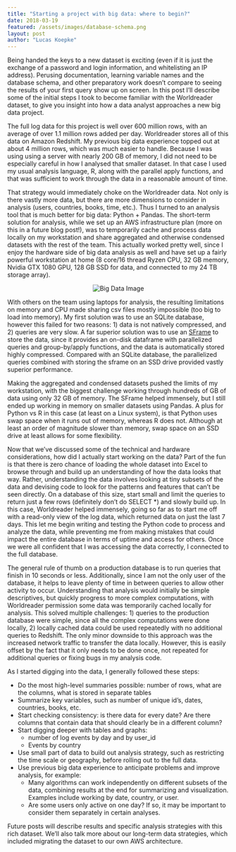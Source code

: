 ```yaml
---
title: "Starting a project with big data: where to begin?"
date: 2018-03-19 
featured: /assets/images/database-schema.png
layout: post
author: "Lucas Koepke"
---
```

Being handed the keys to a new dataset is exciting (even if it is just the exchange of a password and login information, and whitelisting an IP address). Perusing documentation, learning variable names and the database schema, and other preparatory work doesn’t compare to seeing the results of your first query show up on screen. In this post I’ll describe some of the initial steps I took to become familiar with the Worldreader dataset, to give you insight into how a data analyst approaches a new big data project.

The full log data for this project is well over 600 million rows, with an average of over 1.1 million rows added per day. Worldreader stores all of this data on Amazon Redshift. My previous big data experience topped out at about 4 million rows, which was much easier to handle. Because I was using using a server with nearly 200 GB of memory, I did not need to be especially careful in how I analysed that smaller dataset. In that case I used my usual analysis language, R, along with the parallel apply functions, and that was sufficient to work through the data in a reasonable amount of time.

That strategy would immediately choke on the Worldreader data. Not only is there vastly more data, but there are more dimensions to consider in analysis (users, countries, books, time, etc.). Thus I turned to an analysis tool that is much better for big data: Python + Pandas. The short-term solution for analysis, while we set up an AWS infrastructure plan (more on this in a future blog post!), was to temporarily cache and process data locally on my workstation and share aggregated and otherwise condensed datasets with the rest of the team. This actually worked pretty well, since I enjoy the hardware side of big data analysis as well and have set up a fairly powerful workstation at home (8 core/16 thread Ryzen CPU, 32 GB memory, Nvidia GTX 1080 GPU, 128 GB SSD for data, and connected to my 24 TB storage array).

<p align="center">
  <img src="{{ site.baseurl }}/assets/images/data-bigdata.jpg" alt="Big Data Image" style="max-width:300px;vertical-align:middle;margin:0px 0px 0px 0px;" /><br>
</p>

With others on the team using laptops for analysis, the resulting limitations on memory and CPU made sharing csv files mostly impossible (too big to load into memory). My first solution was to use an SQLite database, however this failed for two reasons: 1) data is not natively compressed, and 2) queries are very slow. A far superior solution was to use an <a href="https://github.com/apple/turicreate">SFrame</a>  to store the data, since it provides an on-disk dataframe with parallelized queries and group-by/apply functions, and the data is automatically stored highly compressed. Compared with an SQLite database, the parallelized queries combined with storing the sframe on an SSD drive provided vastly superior performance.

Making the aggregated and condensed datasets pushed the limits of my workstation, with the biggest challenge working through hundreds of GB of data using only 32 GB of memory. The SFrame helped immensely, but I still ended up working in memory on smaller datasets using Pandas. A plus for Python vs R in this case (at least on a Linux system), is that Python uses swap space when it runs out of memory, whereas R does not. Although at least an order of magnitude slower than memory, swap space on an SSD drive at least allows for some flexibility.

Now that we’ve discussed some of the technical and hardware considerations, how did I actually start working on the data? Part of the fun is that there is zero chance of loading the whole dataset into Excel to browse through and build up an understanding of how the data looks that way. Rather, understanding the data involves looking at tiny subsets of the data and devising code to look for the patterns and features that can’t be seen directly. On a database of this size, start small and limit the queries to return just a few rows (definitely don’t do SELECT *) and slowly build up. In this case, Worldreader helped immensely, going so far as to start me off with a read-only view of the log data, which returned data on just the last 7 days. This let me begin writing and testing the Python code to process and analyze the data, while preventing me from making mistakes that could impact the entire database in terms of uptime and access for others. Once we were all confident that I was accessing the data correctly, I connected to the full database.

The general rule of thumb on a production database is to run queries that finish in 10 seconds or less. Additionally, since I am not the only user of the database, it helps to leave plenty of time in between queries to allow other activity to occur. Understanding that analysis would initially be simple descriptives, but quickly progress to more complex computations, with Worldreader permission some data was temporarily cached locally for analysis. This solved multiple challenges: 1) queries to the production database were simple, since all the complex computations were done locally, 2) locally cached data could be used repeatedly with no additional queries to Redshift. The only minor downside to this approach was the increased network traffic to transfer the data locally. However, this is easily offset by the fact that it only needs to be done once, not repeated for additional queries or fixing bugs in my analysis code.

As I started digging into the data, I generally followed these steps:

- Do the most high-level summaries possible: number of rows, what are the columns, what is stored in separate tables
- Summarize key variables, such as number of unique id’s, dates, countries, books, etc.
- Start checking consistency: is there data for every date? Are there columns that contain data that should clearly be in a different column?
- Start digging deeper with tables and graphs:
  - number of log events by day and by user_id
  - Events by country
- Use small part of data to build out analysis strategy, such as restricting the time scale or geography, before rolling out to the full data.
- Use previous big data experience to anticipate problems and improve analysis, for example:
    - Many algorithms can work independently on different subsets of the data, combining results at the end for summarizing and visualization. Examples include working by date, country, or user.
    - Are some users only active on one day? If so, it may be important to consider them separately in certain analyses.

Future posts will describe results and specific analysis strategies with this rich dataset. We’ll also talk more about our long-term data strategies, which included migrating the dataset to our own AWS architecture.

